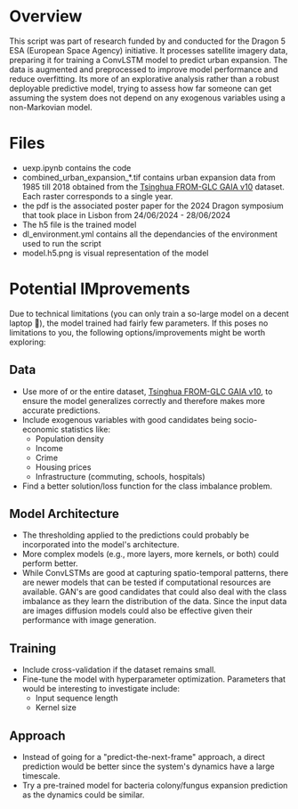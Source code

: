 # Overview
This script was part of research funded by and conducted for the Dragon 5 ESA (European Space Agency) initiative. It processes satellite imagery data, preparing it for training a ConvLSTM model to predict urban expansion. The data is augmented and preprocessed to improve model performance and reduce overfitting. Its more of an explorative analysis rather than a robust deployable predictive model, trying to assess how far someone can get assuming the system does not depend on any exogenous variables using a non-Markovian model. 

# Files
 - uexp.ipynb contains the code
 - combined_urban_expansion_*.tif contains urban expansion data from 1985 till 2018 obtained from the [Tsinghua FROM-GLC GAIA v10](https://developers.google.com/earth-engine/datasets/catalog/Tsinghua_FROM-GLC_GAIA_v10) dataset. Each raster corresponds to a single year.
 - the pdf is the associated poster paper for the 2024 Dragon symposium that took place in Lisbon from 24/06/2024 - 28/06/2024
 - The h5 file is the trained model
 - dl_environment.yml contains all the dependancies of the environment used to run the script
 - model.h5.png is visual representation of the model

# Potential IMprovements
Due to technical limitations (you can only train a so-large model on a decent laptop 🙂), the model trained had fairly few parameters. If this poses no limitations to you, the following options/improvements might be worth exploring:

## Data
- Use more of or the entire dataset, [Tsinghua FROM-GLC GAIA v10](https://developers.google.com/earth-engine/datasets/catalog/Tsinghua_FROM-GLC_GAIA_v10), to ensure the model generalizes correctly and therefore makes more accurate predictions.
- Include exogenous variables with good candidates being socio-economic statistics like:
  - Population density
  - Income
  - Crime
  - Housing prices
  - Infrastructure (commuting, schools, hospitals)
- Find a better solution/loss function for the class imbalance problem.

## Model Architecture
- The thresholding applied to the predictions could probably be incorporated into the model's architecture.
- More complex models (e.g., more layers, more kernels, or both) could perform better.
- While ConvLSTMs are good at capturing spatio-temporal patterns, there are newer models that can be tested if computational resources are available. GAN's are good candidates that could also deal with the class imbalance as they learn the distribution of the data. Since the input data are images diffusion models could also be effective given their performance with image generation.

## Training
- Include cross-validation if the dataset remains small.
- Fine-tune the model with hyperparameter optimization. Parameters that would be interesting to investigate include:
  - Input sequence length
  - Kernel size

## Approach

- Instead of going for a "predict-the-next-frame" approach, a direct prediction would be better since the system's dynamics have a large timescale.
- Try a pre-trained model for bacteria colony/fungus expansion prediction as the dynamics could be similar.
